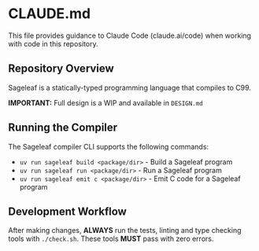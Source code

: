 # CLAUDE.md

This file provides guidance to Claude Code (claude.ai/code) when working with code in this repository.

## Repository Overview

Sageleaf is a statically-typed programming language that compiles to C99.

**IMPORTANT:** Full design is a WIP and available in `DESIGN.md`

## Running the Compiler

The Sageleaf compiler CLI supports the following commands:

- `uv run sageleaf build <package/dir>` - Build a Sageleaf program
- `uv run sageleaf run <package/dir>` - Run a Sageleaf program
- `uv run sageleaf emit c <package/dir>` - Emit C code for a Sageleaf program

## Development Workflow

After making changes, **ALWAYS** run the tests, linting and type checking tools with
`./check.sh`. These tools **MUST** pass with zero errors.
